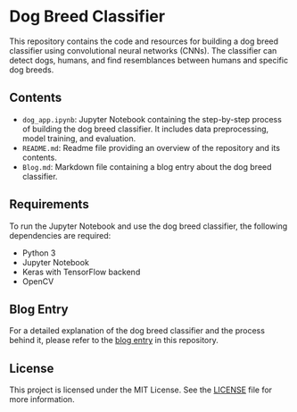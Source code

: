 # Dog Breed Classifier

This repository contains the code and resources for building a dog breed classifier using convolutional neural networks (CNNs). The classifier can detect dogs, humans, and find resemblances between humans and specific dog breeds.

## Contents

- `dog_app.ipynb`: Jupyter Notebook containing the step-by-step process of building the dog breed classifier. It includes data preprocessing, model training, and evaluation.
- `README.md`: Readme file providing an overview of the repository and its contents.
- `Blog.md`: Markdown file containing a blog entry about the dog breed classifier.

## Requirements

To run the Jupyter Notebook and use the dog breed classifier, the following dependencies are required:

- Python 3
- Jupyter Notebook
- Keras with TensorFlow backend
- OpenCV

## Blog Entry

For a detailed explanation of the dog breed classifier and the process behind it, please refer to the [blog entry](blog_entry.md) in this repository.

## License

This project is licensed under the MIT License. See the [LICENSE](LICENSE) file for more information.
